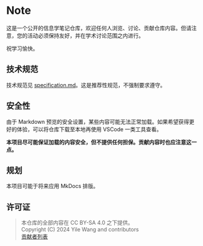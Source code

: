 # Note

这是一个公开的信息学笔记仓库，欢迎任何人浏览、讨论、贡献仓库内容。但请注意，您的活动必须保持友好，并在学术讨论范围之内进行。

祝学习愉快。

## 技术规范

技术规范见 [specification.md](./specification.md)。这是推荐性规范，不强制要求遵守。

## 安全性

由于 Markdown 预览的安全设置，某些内容可能无法正常加载。如果希望获得更好的体验，可以将仓库下载至本地再使用 VSCode 一类工具查看。

**本项目尽可能保证加载的内容安全，但不提供任何担保。贡献内容时也应注意这一点。**

## 规划

本项目可能于将来应用 MkDocs 排版。

## 许可证

> 本仓库的全部内容在 CC BY-SA 4.0 之下提供。  
> Copyright (C)  2024  Yile Wang and contributors  
> [贡献者列表](https://github.com/bluewindde-bot/Note/graphs/contributors)